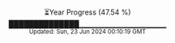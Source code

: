 <p align="center">
⏳Year Progress (47.54 %)<br>
██████████████▁▁▁▁▁▁▁▁▁▁▁▁▁▁▁▁ <br>
<sub>Updated: Sun, 23 Jun 2024 00:10:19 GMT</sub>
</p>

